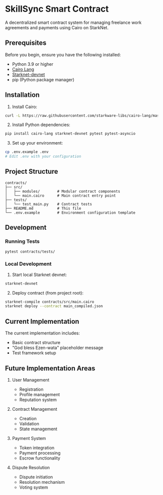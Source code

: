# SkillSync Smart Contract

A decentralized smart contract system for managing freelance work agreements and payments using Cairo on StarkNet.

## Prerequisites

Before you begin, ensure you have the following installed:
- Python 3.9 or higher
- [Cairo Lang](https://www.cairo-lang.org/docs/quickstart.html)
- [Starknet-devnet](https://github.com/Shard-Labs/starknet-devnet)
- pip (Python package manager)

## Installation

1. Install Cairo:
```bash
curl -L https://raw.githubusercontent.com/starkware-libs/cairo-lang/master/scripts/install.sh | bash
```

2. Install Python dependencies:
```bash
pip install cairo-lang starknet-devnet pytest pytest-asyncio
```

3. Set up your environment:
```bash
cp .env.example .env
# Edit .env with your configuration
```

## Project Structure

```
contracts/
├── src/
│   ├── modules/        # Modular contract components
│   └── main.cairo      # Main contract entry point
├── tests/
│   └── test_main.py    # Contract tests
├── README.md           # This file
└── .env.example        # Environment configuration template
```

## Development

### Running Tests

```bash
pytest contracts/tests/
```

### Local Development

1. Start local Starknet devnet:
```bash
starknet-devnet
```

2. Deploy contract (from project root):
```bash
starknet-compile contracts/src/main.cairo
starknet deploy --contract main_compiled.json
```

## Current Implementation

The current implementation includes:
- Basic contract structure
- "God bless Ezen-wata" placeholder message
- Test framework setup

## Future Implementation Areas

1. User Management
   - Registration
   - Profile management
   - Reputation system

2. Contract Management
   - Creation
   - Validation
   - State management

3. Payment System
   - Token integration
   - Payment processing
   - Escrow functionality

4. Dispute Resolution
   - Dispute initiation
   - Resolution mechanism
   - Voting system